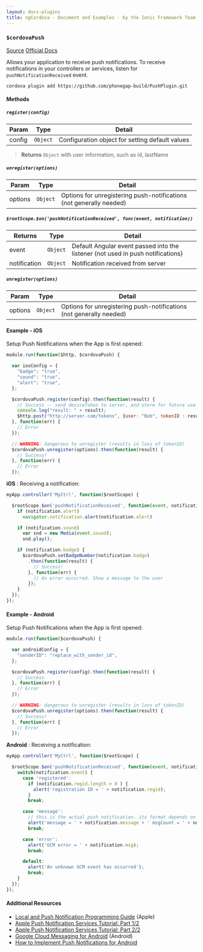 ```yaml
---
layout: docs-plugins
title: ngCordova - Document and Examples - by the Ionic Framework Team
---
```


<div class="anchor-row">
  <h3><code>$cordovaPush</code></h3>
  <div class="button-row">
    <a class="btn-anchor" href="https://github.com/driftyco/ng-cordova/blob/master/src/plugins/push.js">Source</a>
    <a class="btn-anchor" href="https://github.com/phonegap-build/PushPlugin#-plugin-api">Official Docs</a>
  </div>
  <div class="icon-row">
    <i class="icon ion-social-apple"></i>
    <i class="icon ion-social-android"></i>
    <i class="icon ion-social-windows"></i>
  </div>
</div>

Allows your application to receive push notifications. To receive notifications in your controllers or services, listen for `pushNotificationReceived` event.

```
cordova plugin add https://github.com/phonegap-build/PushPlugin.git
```

#### Methods

##### `register(config)`

| Param        | Type           | Detail  |
| ------------ |----------------| --------|
| config       | `Object`       | Configuration object for setting default values |

> **Returns** `Object` with user information, such as id, lastName


##### `unregister(options)`

| Param        | Type           | Detail  |
| ------------ |----------------| --------|
| options      | `Object`       | Options for unregistering push-notifications (not generally needed) |


##### `$rootScope.$on('pushNotificationReceived', func(event, notification))`

| Returns      | Type           | Detail  |
| ------------ |----------------| --------|
| event        | `Object`       | Default Angular event passed into the listener (not used in push notifications) |
| notification | `Object`       | Notification received from server |


##### `unregister(options)`

| Param        | Type           | Detail  |
| ------------ |----------------| --------|
| options      | `Object`       | Options for unregistering push-notifications (not generally needed) |


#### Example - iOS

Setup Push Notifications when the App is first opened:

```javascript
module.run(function($http, $cordovaPush) {

  var iosConfig = {
    "badge": "true",
    "sound": "true",
    "alert": "true",
  };

  $cordovaPush.register(config).then(function(result) {
    // Success -- send deviceToken to server, and store for future use
    console.log("result: " + result);
    $http.post("http://server.com/tokens", {user: "Bob", tokenID : result.deviceToken);
  }, function(err) {
    // Error
  });

  // WARNING: dangerous to unregister (results in loss of tokenID)
  $cordovaPush.unregister(options).then(function(result) {
    // Success!
  }, function(err) {
    // Error
  });
```

**iOS** : Receiving a notification:

```javascript
myApp.controller('MyCtrl', function($rootScope) {

  $rootScope.$on('pushNotificationReceived', function(event, notification) {
    if (notification.alert)
      navigator.notification.alert(notification.alert)

    if (notification.sound)
      var snd = new Media(event.sound);
      snd.play();

    if (notification.badge) {
      $cordovaPush.setBadgeNumber(notification.badge)
        .then(function(result) {
          // Success!
        }, function(err) {
          // An error occurred. Show a message to the user
        });
    }
  });
});
```


#### Example - Android

Setup Push Notifications when the App is first opened:

```javascript
module.run(function($cordovaPush) {

  var androidConfig = {
    "senderID": "replace_with_sender_id",
  };

  $cordovaPush.register(config).then(function(result) {
    // Success
  }, function(err) {
    // Error
  });

  // WARNING: dangerous to unregister (results in loss of tokenID)
  $cordovaPush.unregister(options).then(function(result) {
    // Success!
  }, function(err) {
    // Error
  });
```

**Android** : Receiving a notification:

```javascript
myApp.controller('MyCtrl', function($rootScope) {

  $rootScope.$on('pushNotificationReceived', function(event, notification) {
    switch(notification.event) {
      case 'registered':
        if (notification.regid.length > 0 ) {
          alert('registration ID = ' + notification.regid);
        }
        break;

      case 'message':
        // this is the actual push notification. its format depends on the data model from the push server
        alert('message = ' + notification.message + ' msgCount = ' + notification.msgcnt);
        break;

      case 'error':
        alert('GCM error = ' + notification.msg);
        break;

      default:
        alert('An unknown GCM event has occurred');
        break;
    }
  });
});
```


#### Additional Resources

- [Local and Push Notification Programming Guide](http://developer.apple.com/library/mac/#documentation/NetworkingInternet/Conceptual/RemoteNotificationsPG/ApplePushService/ApplePushService.html) (Apple)
- [Apple Push Notification Services Tutorial: Part 1/2](http://www.raywenderlich.com/3443/apple-push-notification-services-tutorial-part-12)
- [Apple Push Notification Services Tutorial: Part 2/2](http://www.raywenderlich.com/3525/apple-push-notification-services-tutorial-part-2)
- [Google Cloud Messaging for Android](http://developer.android.com/guide/google/gcm/index.html) (Android)
- [How to Implement Push Notifications for Android](http://tokudu.com/2010/how-to-implement-push-notifications-for-android/)
